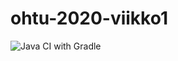 # ohtu-2020-viikko1

![Java CI with Gradle](https://github.com/anttiollikkala/ohtu-2020-viikko1/workflows/Java%20CI%20with%20Gradle/badge.svg)
